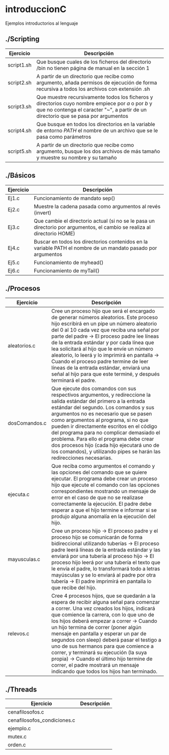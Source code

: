 # introduccionC
Ejemplos introductorios al lenguaje

## ./Scripting

| Ejercicio | Descripción |
| --------- | ----------- |
| script1.sh | Que busque cuales de los ficheros del directorio /bin no tienen página de manual en la sección 1 |
| script2.sh | A partir de un directorio que recibe como argumento, añada permisos de ejecución de forma recursiva a todos los archivos con extensión .sh |
| script3.sh | Que muestre recursivamente todos los ficheros y directorios cuyo nombre empiece por *a* o por *b* y que no contenga el caracter "~", a partir de un directorio que se pasa por argumentos |
| script4.sh | Que busque en todos los directorios en la variable de entorno *PATH* el nombre de un archivo que se le pasa como parámetros |
| script5.sh | A partir de un directorio que recibe como argumento, busque los dos archivos de más tamaño y muestre su nombre y su tamaño |

## ./Básicos

| Ejercicio | Descripción |
| --------- | ----------- |
| Ej1.c | Funcionamiento de mandato sep() |
| Ej2.c | Muestre la cadena pasada como argumentos al revés (invert) |
| Ej3.c | Que cambie el directorio actual (si no se le pasa un directorio por argumentos, el cambio se realiza al directorio HOME) |
| Ej4.c | Buscar en todos los directorios contenidos en la variable PATH el nombre de un mandato pasado por argumentos |
| Ej5.c | Funcionamiento de myhead()  |
| Ej6.c | Funcionamiento de myTail() |

## ./Procesos

| Ejercicio | Descripción |
| --------- | ----------- |
| aleatorios.c | Cree un proceso hijo que será el encargado de generar números aleatorios. Este proceso hijo escribirá en un pipe un número aleatorio del 0 al 10 cada vez que reciba una señal por parte del padre -> El proceso padre lee líneas de la entrada estándar y por cada línea que lea solicitará al hijo que le envíe un número aleatorio, lo leerá y lo imprimirá en pantalla -> Cuando el proceso  padre termine de leer líneas de la entrada estándar, enviará una señal al hijo para que este terminé, y después terminará el padre. |
| dosComandos.c | Que ejecute dos comandos con sus respectivos argumentos, y redireccione la salida estándar del primero a la entrada estándar del segundo. Los comandos y sus argumentos no es necesario que se pasen como argumentos al programa, si no que pueden ir directamente escritos en el código del programa para no complicar demasiado el problema. Para ello el programa debe crear dos procesos hijo (cada hijo ejecutará uno de los comandos), y utilizando pipes se harán las redirecciones necesarias. |
| ejecuta.c | Que reciba como argumentos el comando y las opciones del comando que se quiere ejecutar. El programa debe crear un proceso hijo que ejecute el comando con las opciones correspondientes mostrando un mensaje de error en el caso de que no se realizase correctamente la ejecución. El padre debe esperar a que el hijo termine e informar si se produjo alguna anomalía en la ejecución del hijo.|
| mayusculas.c | Cree un proceso hijo -> El proceso padre y el proceso hijo se comunicarán de forma bidireccional utilizando tuberías -> El proceso padre leerá líneas de la entrada estándar y las enviará por una tubería al proceso hijo -> El proceso hijo leerá por una tubería el texto que le envía el padre, lo transformará todo a letras mayúsculas y se lo enviará al padre por otra tubería -> El padre imprimirá en pantalla lo que recibe del hijo. |
| relevos.c | Cree 4 procesos hijos, que se quedarán a la espera de recibir alguna señal para comenzar a correr. Una vez creados los hijos, indicará que comience la carrera, con lo que uno de los hijos deberá empezar a correr -> Cuando un hijo termina de correr (poner algún mensaje en pantalla y esperar un par de segundos con sleep) deberá pasar el testigo a uno de sus hermanos para que comience a correr, y terminará su ejecución (la suya propia) -> Cuando el último hijo termine de correr, el padre mostrará un mensaje indicando que todos los hijos han terminado. |

## ./Threads

| Ejercicio | Descripción |
| --------- | ----------- |
| cenafilosofos.c |  |
| cenafilosofos_condiciones.c |  |
| ejemplo.c |  |
| mutex.c |  |
| orden.c |   |
